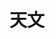 ---
title: 天文
tag: [guide, ios, astronomy, overview]
layout: guide-overview
description: 天文 iOS SDK 提供了全球任意地点未来60天的日出日落、太阳高度角、月升月落和月相数据，
permalink: /docs/ios-sdk/astronomy/
ref: 0-sdk-ios-astronomy
---